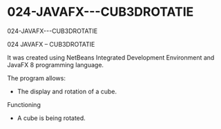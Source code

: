 # 024-JAVAFX---CUB3DROTATIE

024-JAVAFX---CUB3DROTATIE

024 JAVAFX – CUB3DROTATIE

It was created using NetBeans Integrated Development Environment and JavaFX 8 programming language.

The program allows:
- The display and rotation of a cube.

Functioning
- A cube is being rotated.

